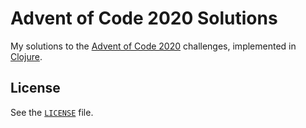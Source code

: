 # Advent of Code 2020 Solutions

My solutions to the [Advent of Code 2020](https://adventofcode.com/2020)
challenges, implemented in [Clojure](https://clojure.org).

## License

See the [`LICENSE`](./LICENSE) file.

